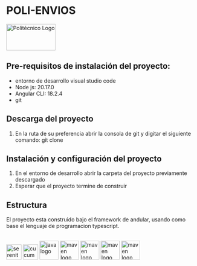 # POLI-ENVIOS

<p style="text-align: left;">
    <a href="https://www.credibanco.com/"> 
    <img src="https://www.poli.edu.co/themes/custom/ptecnico2023/logo-politecnico-grancolombiano-blue.svg" alt="Politécnico Logo " width="130" height="70" class="logo-primary">
    </a>
</p>

## Pre-requisitos de instalación del proyecto:
- entorno de desarrollo visual studio code
- Node js: 20.17.0
- Angular CLI: 18.2.4
- git


## Descarga del proyecto
1. En la ruta de su preferencia abrir la consola de git y digitar
   el siguiente comando: git clone 


## Instalación y configuración del proyecto
1. En el entorno de desarrollo abrir la carpeta del proyecto previamente descargado
2. Esperar que el proyecto termine de construir 



## Estructura

El proyecto esta construido bajo el framework de andular, usando como base el lenguaje de programacion typescript.<br></br>


<div style="text-align: left;">
  <img src="https://s3.amazonaws.com/accredible_temp_credential_images/1573460724648430.png" height="40" alt="serenity logo"  />
  <img src="https://static1.smartbear.co/cucumber/media/images/logos/icons/cucumber-open-icon.svg" height="40" alt="cucumber logo"  />
  <img src="https://upload.wikimedia.org/wikipedia/zh/8/88/Java_logo.png" height="50" alt="java logo"  />
  <img src="https://miro.medium.com/v2/resize:fit:640/format:webp/1*kbSGIVukG6lL7JtAa9wiDA.png" height="50" alt="maven logo"  />
  <img src="https://upload.wikimedia.org/wikipedia/commons/9/9c/IntelliJ_IDEA_Icon.svg" height="50" alt="maven logo"  />
  <img src="https://upload.wikimedia.org/wikipedia/commons/3/3f/Git_icon.svg" height="50" alt="maven logo"  />
  <img src="https://1000logos.net/wp-content/uploads/2021/05/GitHub-logo.png" height="50" alt="maven logo"  />
</div>
